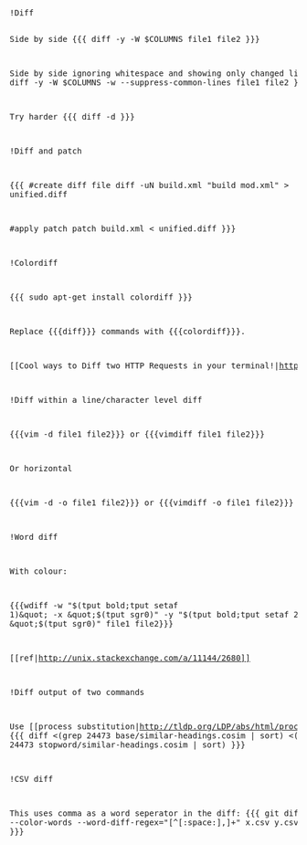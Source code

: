 <div title="Diff" modifier="YourName" created="201012070440" modified="201801160046" tags="diff" changecount="10">
<pre>!Diff

Side by side
{{{
diff -y -W $COLUMNS file1 file2
}}}

Side by side ignoring whitespace and showing only changed lines
{{{
diff -y -W  $COLUMNS -w --suppress-common-lines file1 file2
}}}

Try harder
{{{
diff -d
}}}

!Diff and patch

{{{
#create diff file
diff -uN build.xml &quot;build mod.xml&quot; &gt; unified.diff

#apply patch
patch build.xml &lt; unified.diff
}}}

!Colordiff

{{{
sudo apt-get install colordiff
}}}

Replace {{{diff}}} commands with {{{colordiff}}}.

[[Cool ways to Diff two HTTP Requests in your terminal!|https://gist.github.com/Nijikokun/d6606c036d89d3b1574c]]

!Diff within a line/character level diff

{{{vim -d file1 file2}}} or {{{vimdiff file1 file2}}}

Or horizontal

{{{vim -d -o file1 file2}}} or {{{vimdiff -o file1 file2}}}

!Word diff

With colour:

{{{wdiff -w &quot;$(tput bold;tput setaf 1)&quot; -x &quot;$(tput sgr0)&quot; -y &quot;$(tput bold;tput setaf 2)&quot; -z &quot;$(tput sgr0)&quot; file1 file2}}}

[[ref|http://unix.stackexchange.com/a/11144/2680]]

!Diff output of two commands

Use [[process substitution|http://tldp.org/LDP/abs/html/process-sub.html]]
{{{
diff &lt;(grep 24473 base/similar-headings.cosim | sort) &lt;(grep 24473 stopword/similar-headings.cosim | sort)
}}}

!CSV diff

This uses comma as a word seperator in the diff:
{{{
git diff --color-words --word-diff-regex=&quot;[^[:space:],]+&quot; x.csv y.csv
}}}</pre>
</div>
